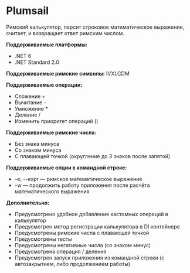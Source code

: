 # Plumsail

Римский калькулятор, парсит строковое математическое выражение, считает, и возвращает ответ римским числом.

**Поддерживаемые платформы:**
* .NET 6
* .NET Standard 2.0

**Поддерживаемые римские символы:** IVXLCDM

**Поддерживаемые операции:**
* Сложение +
* Вычитание -
* Умножение * 
* Деление / 
* Изменить приоритет операций ()

**Поддерживаемые римские числа:** 
* Без знака минуса
* Со знаком минуса
* С плавающей точкой (округление до 3 знаков после запятой)

**Поддерживаемые опции в командной строке:**
* -e, --expr — римское математическое выражение
* -w — продолжить работу приложения после расчёта математического выражения

**Дополнительно:**

* Предусмотрено удобное добавление кастомных операций в калькулятор
* Предусмотрен метод регистрации калькулятора в DI контейнере
* Предусмотрены римские числа с плавающей точкой
* Предусмотрены тесты
* Предусмотрены негативные числа (со знаком минус)
* Предусмотрена операция / деления
* Предусмотрен запуск приложения из командной строки (с автозакрытием, либо продолжением работы)
